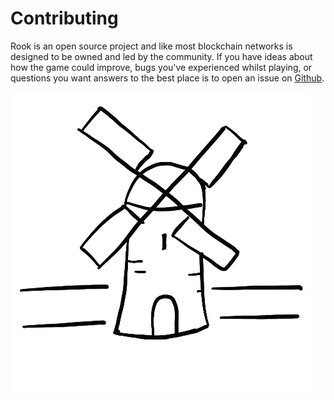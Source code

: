 # Contributing

Rook is an open source project and like most blockchain networks is designed to be owned and led by the community. If you have ideas about how the game could improve, bugs you've experienced whilst playing, or questions you want answers to the best place is to open an issue on [Github](https://github.com/arcane-systems/rook/issue/new?).

![Farm](../images/Farm.png)